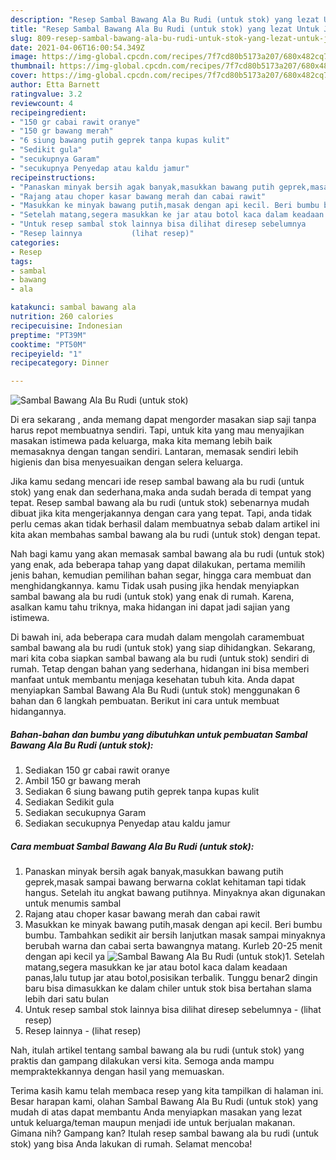 ```yaml
---
description: "Resep Sambal Bawang Ala Bu Rudi (untuk stok) yang lezat Untuk Jualan"
title: "Resep Sambal Bawang Ala Bu Rudi (untuk stok) yang lezat Untuk Jualan"
slug: 809-resep-sambal-bawang-ala-bu-rudi-untuk-stok-yang-lezat-untuk-jualan
date: 2021-04-06T16:00:54.349Z
image: https://img-global.cpcdn.com/recipes/7f7cd80b5173a207/680x482cq70/sambal-bawang-ala-bu-rudi-untuk-stok-foto-resep-utama.jpg
thumbnail: https://img-global.cpcdn.com/recipes/7f7cd80b5173a207/680x482cq70/sambal-bawang-ala-bu-rudi-untuk-stok-foto-resep-utama.jpg
cover: https://img-global.cpcdn.com/recipes/7f7cd80b5173a207/680x482cq70/sambal-bawang-ala-bu-rudi-untuk-stok-foto-resep-utama.jpg
author: Etta Barnett
ratingvalue: 3.2
reviewcount: 4
recipeingredient:
- "150 gr cabai rawit oranye"
- "150 gr bawang merah"
- "6 siung bawang putih geprek tanpa kupas kulit"
- "Sedikit gula"
- "secukupnya Garam"
- "secukupnya Penyedap atau kaldu jamur"
recipeinstructions:
- "Panaskan minyak bersih agak banyak,masukkan bawang putih geprek,masak sampai bawang berwarna coklat kehitaman tapi tidak hangus. Setelah itu angkat bawang putihnya. Minyaknya akan digunakan untuk menumis sambal"
- "Rajang atau choper kasar bawang merah dan cabai rawit"
- "Masukkan ke minyak bawang putih,masak dengan api kecil. Beri bumbu bumbu. Tambahkan sedikit air bersih lanjutkan masak sampai minyaknya berubah warna dan cabai serta bawangnya matang. Kurleb 20-25 menit dengan api kecil ya"
- "Setelah matang,segera masukkan ke jar atau botol kaca dalam keadaan panas,lalu tutup jar atau botol,posisikan terbalik. Tunggu benar2 dingin baru bisa dimasukkan ke dalam chiler untuk stok bisa bertahan slama lebih dari satu bulan"
- "Untuk resep sambal stok lainnya bisa dilihat diresep sebelumnya           (lihat resep)"
- "Resep lainnya           (lihat resep)"
categories:
- Resep
tags:
- sambal
- bawang
- ala

katakunci: sambal bawang ala 
nutrition: 260 calories
recipecuisine: Indonesian
preptime: "PT39M"
cooktime: "PT50M"
recipeyield: "1"
recipecategory: Dinner

---
```



![Sambal Bawang Ala Bu Rudi (untuk stok)](https://img-global.cpcdn.com/recipes/7f7cd80b5173a207/680x482cq70/sambal-bawang-ala-bu-rudi-untuk-stok-foto-resep-utama.jpg)

Di era  sekarang , anda memang dapat mengorder masakan siap saji tanpa harus repot membuatnya sendiri. Tapi, untuk kita yang mau menyajikan masakan istimewa pada keluarga, maka kita memang lebih baik memasaknya dengan tangan sendiri. Lantaran, memasak sendiri lebih higienis dan bisa menyesuaikan dengan selera keluarga.

Jika kamu sedang mencari ide resep sambal bawang ala bu rudi (untuk stok) yang enak dan sederhana,maka anda sudah berada di tempat yang tepat. Resep sambal bawang ala bu rudi (untuk stok)  sebenarnya mudah dibuat jika kita mengerjakannya dengan cara yang tepat. Tapi, anda tidak perlu cemas akan tidak berhasil dalam membuatnya 
sebab dalam artikel ini kita akan membahas sambal bawang ala bu rudi (untuk stok) dengan tepat.  



Nah bagi kamu yang akan memasak sambal bawang ala bu rudi (untuk stok) yang enak, ada beberapa tahap yang dapat dilakukan, pertama memilih jenis bahan, kemudian pemilihan bahan segar, hingga cara membuat dan menghidangkannya. kamu Tidak usah pusing jika hendak menyiapkan sambal bawang ala bu rudi (untuk stok) yang enak di rumah. Karena, asalkan kamu  tahu triknya, maka hidangan ini dapat jadi sajian yang istimewa.

Di bawah ini, ada beberapa cara mudah dalam mengolah caramembuat sambal bawang ala bu rudi (untuk stok) yang siap dihidangkan. Sekarang, mari kita coba siapkan sambal bawang ala bu rudi (untuk stok) sendiri di rumah. Tetap dengan bahan yang sederhana, hidangan ini bisa memberi manfaat untuk membantu menjaga kesehatan tubuh kita. Anda dapat menyiapkan Sambal Bawang Ala Bu Rudi (untuk stok) menggunakan 6 bahan dan 6 langkah pembuatan. Berikut ini cara untuk membuat hidangannya.

<!--inarticleads1-->

##### Bahan-bahan dan bumbu yang dibutuhkan untuk pembuatan Sambal Bawang Ala Bu Rudi (untuk stok):

1. Sediakan 150 gr cabai rawit oranye
1. Ambil 150 gr bawang merah
1. Sediakan 6 siung bawang putih geprek tanpa kupas kulit
1. Sediakan Sedikit gula
1. Sediakan secukupnya Garam
1. Sediakan secukupnya Penyedap atau kaldu jamur




<!--inarticleads2-->

##### Cara membuat Sambal Bawang Ala Bu Rudi (untuk stok):

1. Panaskan minyak bersih agak banyak,masukkan bawang putih geprek,masak sampai bawang berwarna coklat kehitaman tapi tidak hangus. Setelah itu angkat bawang putihnya. Minyaknya akan digunakan untuk menumis sambal
1. Rajang atau choper kasar bawang merah dan cabai rawit
1. Masukkan ke minyak bawang putih,masak dengan api kecil. Beri bumbu bumbu. Tambahkan sedikit air bersih lanjutkan masak sampai minyaknya berubah warna dan cabai serta bawangnya matang. Kurleb 20-25 menit dengan api kecil ya
<img src="https://img-global.cpcdn.com/steps/3f740cdbcce07f6b/160x128cq70/sambal-bawang-ala-bu-rudi-untuk-stok-langkah-memasak-3-foto.jpg" alt="Sambal Bawang Ala Bu Rudi (untuk stok)">1. Setelah matang,segera masukkan ke jar atau botol kaca dalam keadaan panas,lalu tutup jar atau botol,posisikan terbalik. Tunggu benar2 dingin baru bisa dimasukkan ke dalam chiler untuk stok bisa bertahan slama lebih dari satu bulan
1. Untuk resep sambal stok lainnya bisa dilihat diresep sebelumnya -           (lihat resep)
1. Resep lainnya -           (lihat resep)




Nah, itulah artikel tentang  sambal bawang ala bu rudi (untuk stok)  yang praktis dan gampang dilakukan versi kita. Semoga anda mampu mempraktekkannya dengan hasil yang memuaskan. 

Terima kasih kamu telah membaca resep yang kita tampilkan di halaman ini. Besar harapan kami, olahan  Sambal Bawang Ala Bu Rudi (untuk stok) yang mudah di atas dapat membantu Anda menyiapkan masakan yang lezat untuk keluarga/teman maupun menjadi ide untuk berjualan makanan. Gimana nih? Gampang kan? Itulah resep sambal bawang ala bu rudi (untuk stok) yang bisa Anda lakukan di rumah. Selamat mencoba!

